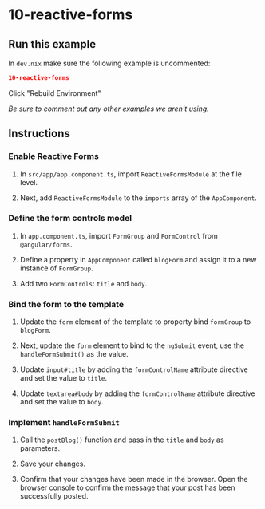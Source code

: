 # 10-reactive-forms

## Run this example

In `dev.nix` make sure the following example is uncommented:

```json
10-reactive-forms
```

Click "Rebuild Environment"

_Be sure to comment out any other examples we aren't using._

## Instructions

### Enable Reactive Forms

1. In `src/app/app.component.ts`, import `ReactiveFormsModule` at the file level.

1. Next, add `ReactiveFormsModule` to the `imports` array of the `AppComponent`.

### Define the form controls model

1. In `app.component.ts`, import `FormGroup` and `FormControl` from `@angular/forms`.

1. Define a property in `AppComponent` called `blogForm` and assign it to a new instance of `FormGroup`.

1. Add two `FormControls`: `title` and `body`.

### Bind the form to the template

1. Update the `form` element of the template to property bind `formGroup` to `blogForm`.

1. Next, update the `form` element to bind to the `ngSubmit` event, use the `handleFormSubmit()` as the value.

1. Update `input#title` by adding the `formControlName` attribute directive and set the value to `title`.

1. Update `textarea#body` by adding the `formControlName` attribute directive and set the value to `body`.

### Implement `handleFormSubmit`

1. Call the `postBlog()` function and pass in the `title` and `body` as parameters.

1. Save your changes.

1. Confirm that your changes have been made in the browser. Open the browser console to confirm the message that your post has been successfully posted.
